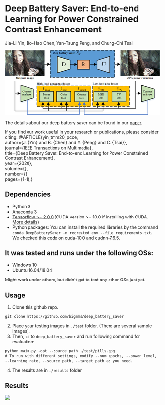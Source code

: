 # Deep Battery Saver: End-to-end Learning for Power Constrained Contrast Enhancement
Jia-Li Yin, Bo-Hao Chen, Yan-Tsung Peng, and Chung-Chi Tsai

![](./Demo/Demo_framework.png)

The details about our deep battery saver can be found in our [paper](https://ieeexplore.ieee.org/document/9089316).

If you find our work useful in your research or publications, please consider citing:
    @ARTICLE{yin_tmm20_pcce,  
    author={J. {Yin} and B. {Chen} and Y. {Peng} and C. {Tsai}},  
    journal={IEEE Transactions on Multimedia},   
    title={Deep Battery Saver: End-to-end Learning for Power Constrained Contrast Enhancement},   
    year={2020},  
    volume={},  
    number={},  
    pages={1-1},}
    
## Dependencies
* Python 3
* Anaconda 3
* [Tensorflow >= 2.0.0](https://www.tensorflow.org/) (CUDA version >= 10.0 if installing with CUDA. [More details](https://www.tensorflow.org/install/gpu/))
* Python packages: You can install the required libraries by the command `conda DeepBatterySaver -n recreated_env --file requirements.txt`. We checked this code on cuda-10.0 and cudnn-7.6.5.

## It was tested and runs under the following OSs:
* Windows 10
* Ubuntu 16.04/18.04

Might work under others, but didn't get to test any other OSs just yet.

## Usage
1. Clone this github repo. 
```
git clone https://github.com/bigmms/deep_battery_saver
```
2. Place your testing images in `./test` folder. (There are several sample images).
3. Then, `cd` to `deep_battery_saver` and run following command for evaluation:
```
python main.py -opt --source_path ./test/pills.jpg
# To run with different settings, modify --num_epochs, --power_level, --learning_rate, --source_path, --target_path as you need.
```
4. The results are in `./results` folder.

## Results

![](./Demo/Demo_results.png)

